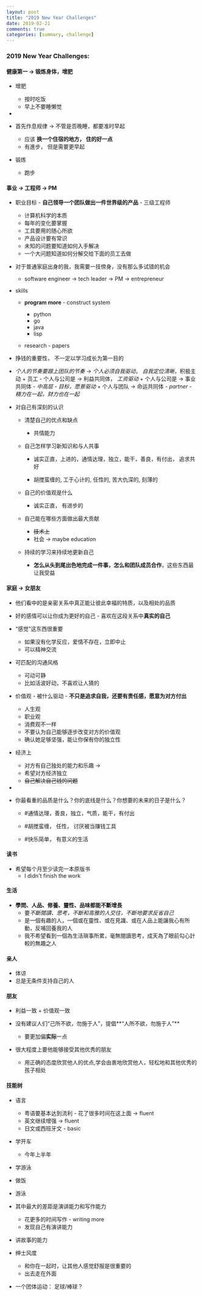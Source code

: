 ```yaml
---
layout: post
title: "2019 New Year Challenges"
date: 2019-02-21
comments: true
categories: [summary, challenge]
---
```


### 2019 New Year Challenges: 
 
#### 健康第一 -> 锻炼身体，增肥
   * 增肥 
     - 按时吃饭 
     - 早上不要睡懒觉 

   * 
   * 首先作息规律 -> 不管是否晚睡，都要准时早起 
     - 应该 **换一个住宿的地方， 住的好一点**    
     - 有進步， 但是需要更早起 
    
   * 锻炼 
     - 跑步 

#### 事业 -> 工程师 -> PM 
   * 职业目标 - **自己领导一个团队做出一件世界级的产品** - 三级工程师 
     + 计算机科学的本质 
     + 每年的变化要掌握 
     + 工具要用的随心所欲  
     + 产品设计要有常识 
     + 未知的问题要知道如何入手解决  
     + 一个大问题知道如何分解交给下面的员工去做 

   * 对于普通家庭出身的我，我需要一技傍身，没有那么多试错的机会 
     + software engineer  -> tech leader -> PM -> entrepreneur 


   * skills 
     + **program more** - construct system 
       - python 
       - go 
       - java 
       - lisp 

     + research - papers 

   * 挣钱的重要性， 不一定以学习成长为第一目的

   *  *个人的节奏要跟上团队的节奏* -> *个人必须自我驱动*， *自我定位清晰*，积极主动 
     +  员工 - 个人与公司是 -> 利益共同体， *工资驱动* 
     +  个人与公司是 -> 事业共同体 -  *中高层 - 目标，愿景驱动* 
     +  个人与团队  -> 命运共同体 - *partner - 精力在一起，财力也在一起* 

   * 对自己有深刻的认识 
     + 清楚自己的优点和缺点     
       - 共情能力


     + 自己怎样学习新知识和与人共事 
       - 诚实正直，上进的，通情达理，独立，能干，善良，有付出， 追求共好

       - 胡搅蛮缠的, 工于心计的, 任性的, 苦大仇深的, 刻薄的 

     + 自己的价值观是什么
       - 诚实正直， 有进步的

     + 自己能在哪些方面做出最大贡献
       - ~~技术上~~  
       - 社会  -> maybe education 

     + 持续的学习来持续地更新自己
       - **怎么从头到尾出色地完成一件事，怎么和团队成员合作**，这些东西最让我受益


####  家庭 -> 女朋友 
   * 他们看中的是亲密关系中真正能让彼此幸福的特质，以及相处的品质 
   * 好的感情可以让你成为更好的自己 - 喜欢在这段关系中**真实的自己**  

   *  “感觉”这东西很重要
      - 如果没有化学反应，爱情不存在，立即中止 
      - 可以精神交流 

   * 可匹配的沟通风格 
      - 可动可静 
      - 比如活波好动，不喜欢让人猜的 
   
   * 价值观 - 被什么驱动 - **不只是追求自我，还要有责任感，愿意为对方付出**  
      - 人生观
      - 职业观
      - 消费观不一样
      - 不要认为自己能够逐步改变对方的价值观
      - 确认她足够坚强，能让你保有你的独立性

   * 经济上
     - 对方有自己独处的能力和乐趣 -> 
     - 希望对方经济独立 
     - ~~自己解决自己钱的问题~~ 

   *  

   * 你最看重的品质是什么？你的底线是什么？你想要的未来的日子是什么？
      - #通情达理，善良，独立，气质，能干，有付出
      - #胡搅蛮缠， 任性， 讨厌被当赚钱工具

      - #快乐简单， 有意义的生活 


#### 读书
   * 希望每个月至少读完一本原版书 
     + I didn't finish the work

#### 生活
   * **學問、人品、修養、靈性、品味都能不斷增長**
     - 要*不斷閱讀、思考，不斷和高雅的人交往，不斷地要求反省自己*  
     - 是一個有趣的人，一個或在靈性、或在見識、或在人品上能讓我心有所動，反哺回養我的人  
     - 我不希望看到一個為生活瑣事所累，毫無閱讀思考，成天為了眼前勾心計較的無趣之人  
   
#### 亲人 
   * 体谅 
   * 总是无条件支持自己的人 

#### 朋友 
   * 利益一致 + 价值观一致 
   * 没有建议人们“己所不欲，勿施于人”，提倡**“人所不欲，勿施于人”** 
     - 要更加偏**实际**一点 

   * 很大程度上要他能够接受其他优秀的朋友
     - 用正确的态度欣赏他人的优点,学会由衷地欣赏他人，轻松地和其他优秀的孩子相处

#### 技能树 
   - 语言 
     * 粤语要基本达到流利 - 花了很多时间在这上面 -> fluent
     * 英文继续增强 -> fluent 
     * 日文或西班牙文 - basic 

   - 学开车 
     * 今年上半年 

   - 学游泳 

   - 做饭  
   - 游泳 

   - 其中最大的差距是演讲能力和写作能力 
     * 花更多的时间写作 - writing more 
     * 发现自己有演讲能力 

   - 讲故事的能力 

   - 绅士风度
     * 和你在一起时，让其他人感觉舒服是很重要的
     * 出去走在外面

   - 一个团体运动： 足球/棒球？ 


